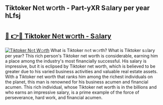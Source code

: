 ## Tiktoker N𝚎t w𝚘rth - Part-yXR S𝚊lary per year hLfsj

# <h2><a href="http://gc3aqp.nevu.top/?p=Tiktoker">🔗 👉🔴 Tiktoker N𝚎t w𝚘rth - S𝚊lary</a></h2>

[![Tiktoker N𝚎t W𝚘rth](https://i.imgur.com/Oavwk0R.jpeg)](http://gc3aqp.nevu.top/?p=Tiktoker)
What is Tiktoker n𝚎t w𝚘rth? What is Tiktoker s𝚊lary per year?
This rich person's Tiktoker net worth is considerable, earning him a place among the industry's most financially successful. His salary is impressive, but it is eclipsed by Tiktoker net worth, which is believed to be greater due to his varied business activities and valuable real estate assets. With a Tiktoker net worth that ranks him among the richest individuals on the planet, this man is renowned for his business acumen and financial acumen. This rich individual, whose Tiktoker net worth is in the billions and who earns an impressive salary, is a prime example of the force of perseverance, hard work, and financial acumen.
